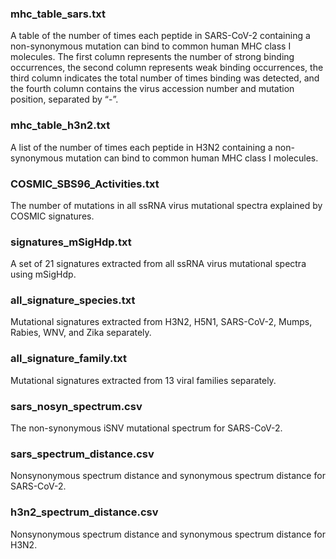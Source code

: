### mhc_table_sars.txt

A table of the number of times each peptide in SARS-CoV-2 containing a non-synonymous mutation can bind to common human MHC class I molecules. The first column represents the number of strong binding occurrences, the second column represents weak binding occurrences, the third column indicates the total number of times binding was detected, and the fourth column contains the virus accession number and mutation position, separated by “-”.

 

### mhc_table_h3n2.txt

A list of the number of times each peptide in H3N2 containing a non-synonymous mutation can bind to common human MHC class I molecules.

 

### COSMIC_SBS96_Activities.txt

The number of mutations in all ssRNA virus mutational spectra explained by COSMIC signatures.

 

### signatures_mSigHdp.txt

A set of 21 signatures extracted from all ssRNA virus mutational spectra using mSigHdp.

 

### all_signature_species.txt

Mutational signatures extracted from H3N2, H5N1, SARS-CoV-2, Mumps, Rabies, WNV, and Zika separately.

 

### all_signature_family.txt

Mutational signatures extracted from 13 viral families separately.

 

### sars_nosyn_spectrum.csv

The non-synonymous iSNV mutational spectrum for SARS-CoV-2.



### sars_spectrum_distance.csv

Nonsynonymous spectrum distance and synonymous spectrum distance for SARS-CoV-2.



### h3n2_spectrum_distance.csv

Nonsynonymous spectrum distance and synonymous spectrum distance for H3N2.


